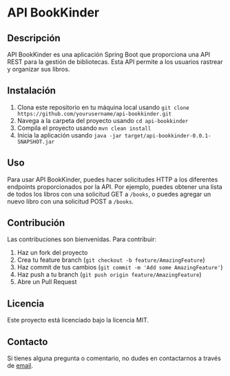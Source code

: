 # API BookKinder

## Descripción

API BookKinder es una aplicación Spring Boot que proporciona una API REST para la gestión de bibliotecas. Esta API permite a los usuarios rastrear y organizar sus libros.

## Instalación

1. Clona este repositorio en tu máquina local usando `git clone https://github.com/yourusername/api-bookkinder.git`
2. Navega a la carpeta del proyecto usando `cd api-bookkinder`
3. Compila el proyecto usando `mvn clean install`
4. Inicia la aplicación usando `java -jar target/api-bookkinder-0.0.1-SNAPSHOT.jar`

## Uso

Para usar API BookKinder, puedes hacer solicitudes HTTP a los diferentes endpoints proporcionados por la API. Por ejemplo, puedes obtener una lista de todos los libros con una solicitud GET a `/books`, o puedes agregar un nuevo libro con una solicitud POST a `/books`.

## Contribución

Las contribuciones son bienvenidas. Para contribuir:

1. Haz un fork del proyecto
2. Crea tu feature branch (`git checkout -b feature/AmazingFeature`)
3. Haz commit de tus cambios (`git commit -m 'Add some AmazingFeature'`)
4. Haz push a tu branch (`git push origin feature/AmazingFeature`)
5. Abre un Pull Request

## Licencia

Este proyecto está licenciado bajo la licencia MIT.

## Contacto

Si tienes alguna pregunta o comentario, no dudes en contactarnos a través de [email](mailto:your-email@example.com).